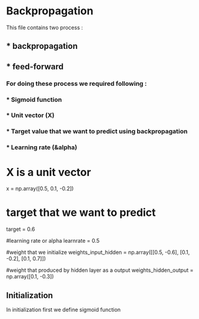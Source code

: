 # Backpropagation
This file contains two process :
## * backpropagation  
## * feed-forward
### For doing these process we required following :
### * Sigmoid function
### * Unit vector (X)
### * Target value that we want to predict using backpropagation
### * Learning rate (&alpha)

# X is a unit vector
x = np.array([0.5, 0.1, -0.2])

# target that we want to predict
target = 0.6

#learning rate or alpha
learnrate = 0.5

#weight that we initialize
weights_input_hidden = np.array([[0.5, -0.6],
                                 [0.1, -0.2],
                                 [0.1, 0.7]])

#weight that produced by hidden layer as a output 
weights_hidden_output = np.array([0.1, -0.3])
## Initialization
In initialization first we define sigmoid function
